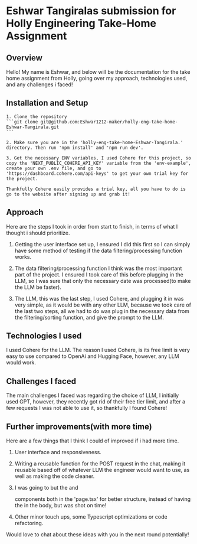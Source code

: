 # Eshwar Tangiralas submission for Holly Engineering Take-Home Assignment

## Overview

Hello! My name is Eshwar, and below will be the documentation for the take home assignment from Holly, going over my approach, technologies used, and any challenges i faced!

## Installation and Setup

    1. Clone the repository
    ```git clone git@github.com:Eshwar1212-maker/holly-eng-take-home-Eshwar-Tangirala.git
    ```

    2. Make sure you are in the 'holly-eng-take-home-Eshwar-Tangirala.' directory. Then run 'npm install' and 'npm run dev'.

    3. Get the necessary ENV variables, I used Cohere for this project, so copy the 'NEXT_PUBLIC_COHERE_API_KEY' variable from the 'env-example', 
    create your own .env file, and go to 'https://dashboard.cohere.com/api-keys' to get your own trial key for the project. 

    Thankfully Cohere easily provides a trial key, all you have to do is go to the website after signing up and grab it!

## Approach
Here are the steps I took in order from start to finish, in terms of what I thought i should prioritize. 

1. Getting the user interface set up, I ensured I did this first so I can simply have some method of testing if the data filtering/processing function works. 

2. The data filtering/processing function I think was the most important part of the project. I ensured I took care of this before plugging in the LLM, so I 
    was sure that only the necessary date was processed(to make the LLM be faster).

3. The LLM, this was the last step, I used Cohere, and plugging it in was very simple, as it would be with any other LLM, because we took care of the last two steps, 
    all we had to do was plug in the necessary data from the filtering/sorting function, and give the prompt to the LLM. 
  
## Technologies I used

I used Cohere for the LLM. The reason I used Cohere, is its free limit is very easy to use compared to OpenAi and Hugging Face, however, any LLM would work. 

## Challenges I faced

The main challenges I faced was regarding the choice of LLM, I initially used GPT, however, they recently got rid of their free tier limit, and after a few requests 
I was not able to use it, so thankfully I found Cohere!

## Further improvements(with more time)
Here are a few things that I think I could of improved if i had more time.

1. User interface and responsiveness.

2. Writing a reusable function for the POST request in the chat, making it reusable based off of whatever LLM the engineer would want to use, as well 
    as making the code cleaner.

3. I was going to but the <Body /> and <Form /> components both in the 'page.tsx' for better structure, instead of having the <Form/> in the body, but was shot on time!

4. Other minor touch ups, some Typescript optimizations or code refactoring.

Would love to chat about these ideas with you in the next round potentially!
